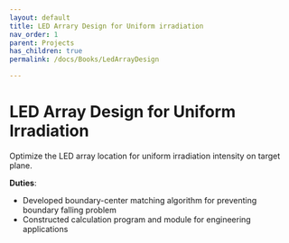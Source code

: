 ```yaml
---
layout: default
title: LED Arrary Design for Uniform irradiation
nav_order: 1
parent: Projects
has_children: true
permalink: /docs/Books/LedArrayDesign

---
```


# LED Array Design for Uniform Irradiation

Optimize the LED array location for uniform irradiation intensity on target plane.

**Duties**:

* Developed boundary-center matching algorithm for preventing boundary falling problem
* Constructed calculation program and module for engineering applications